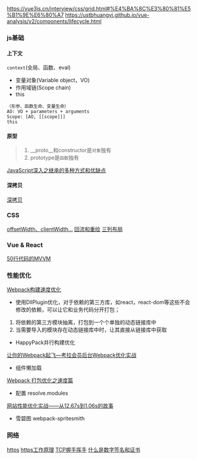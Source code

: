 https://vue3js.cn/interview/css/grid.html#%E4%BA%8C%E3%80%81%E5%B1%9E%E6%80%A7
https://ustbhuangyi.github.io/vue-analysis/v2/components/lifecycle.html

### js基础
#### 上下文
`context`(全局、函数、eval)
- 变量对象(Variable object，VO)
- 作用域链(Scope chain)
- this
```
（形参、函数生命、变量生命）
AO: VO + parameters + arguments
Scope: [AO, [[scope]]]
this
```
#### 原型
> 1. __proto__和constructor是`对象`独有
> 2. prototype是`函数`独有
 
[JavaScript深入之继承的多种方式和优缺点](https://github.com/mqyqingfeng/Blog/issues/16)

#### 深拷贝
[深拷贝](https://github.com/yygmind/blog/issues/29)

### CSS
[offsetWidth、clientWidth...](https://shubo.io/element-size-scrolling/)
[回流和重绘](https://juejin.cn/post/6844903569087266823)
[三列布局](https://www.jianshu.com/p/c70d9ee67fda)

### Vue & React
[50行代码的MVVM](https://juejin.cn/post/6844903619808985095)

### 性能优化
[Webpack构建速度优化](https://segmentfault.com/a/1190000018493260)

- 使用DllPlugin优化，对于依赖的第三方库，如react，react-dom等这些不会修改的依赖，可以让它和业务代码分开打包；
1. 将依赖的第三方模块抽离，打包到一个个单独的动态链接库中
1. 当需要导入的模块存在动态链接库中时，让其直接从链接库中获取
- HappyPack并行构建优化

[让你的Webpack起飞—考拉会员后台Webpack优化实战](https://zhuanlan.zhihu.com/p/42465502)
- 组件懒加载

[Webpack 打包优化之速度篇](https://www.jeffjade.com/2017/08/12/125-webpack-package-optimization-for-speed/)
- 配置 resolve.modules

[网站性能优化实战——从12.67s到1.06s的故事](https://juejin.cn/post/6844903655330562062)
- 雪碧图 webpack-spritesmith

### 网络
[https](https://juejin.cn/post/6844903830916694030)
[https工作原理](https://juejin.cn/post/6844903830916694030#heading-1)
[TCP握手挥手](https://segmentfault.com/a/1190000022144695)
[什么是数字签名和证书](https://www.jianshu.com/p/9db57e761255)

